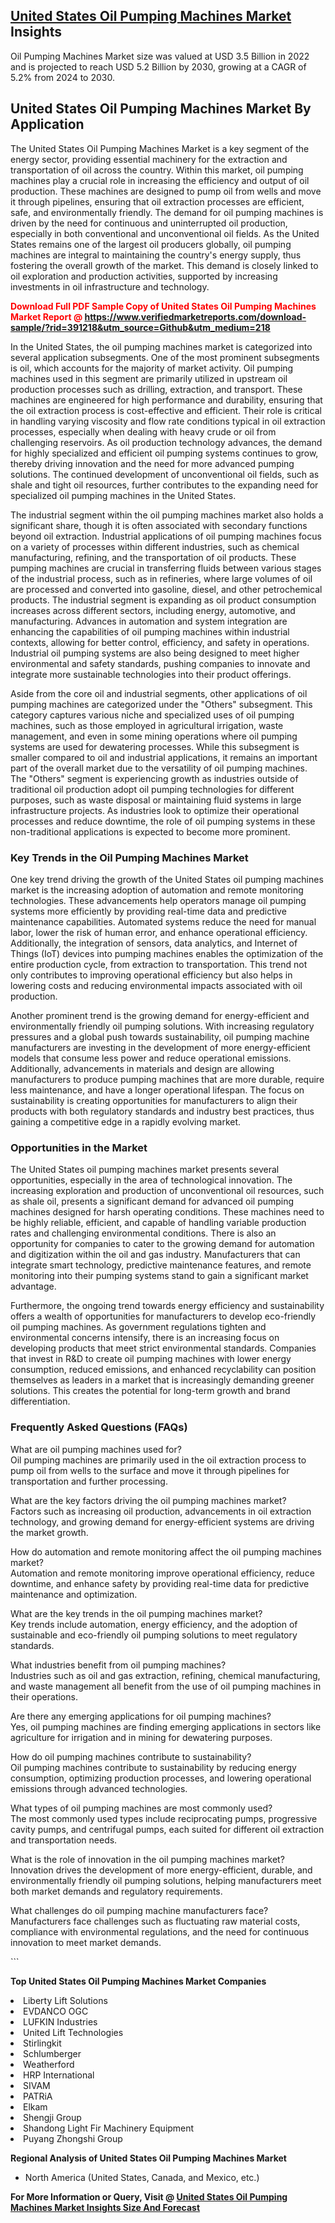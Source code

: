 <h2><a href="https://www.verifiedmarketreports.com/download-sample/?rid=391218&amp;utm_source=Github&amp;utm_medium=218" target="_blank">United States Oil Pumping Machines Market</a> Insights</h2><p>Oil Pumping Machines Market size was valued at USD 3.5 Billion in 2022 and is projected to reach USD 5.2 Billion by 2030, growing at a CAGR of 5.2% from 2024 to 2030.</p><p> <h2>United States Oil Pumping Machines Market By Application</h2> <p>The United States Oil Pumping Machines Market is a key segment of the energy sector, providing essential machinery for the extraction and transportation of oil across the country. Within this market, oil pumping machines play a crucial role in increasing the efficiency and output of oil production. These machines are designed to pump oil from wells and move it through pipelines, ensuring that oil extraction processes are efficient, safe, and environmentally friendly. The demand for oil pumping machines is driven by the need for continuous and uninterrupted oil production, especially in both conventional and unconventional oil fields. As the United States remains one of the largest oil producers globally, oil pumping machines are integral to maintaining the country's energy supply, thus fostering the overall growth of the market. This demand is closely linked to oil exploration and production activities, supported by increasing investments in oil infrastructure and technology. <strong><p><span class=""><span style="color: #ff0000;"><strong>Download Full PDF Sample Copy of United States Oil Pumping Machines Market Report</strong> @ </span><a href="https://www.verifiedmarketreports.com/download-sample/?rid=391218&amp;utm_source=Github&amp;utm_medium=218" target="_blank">https://www.verifiedmarketreports.com/download-sample/?rid=391218&amp;utm_source=Github&amp;utm_medium=218</a></span></p></strong></p> <p>In the United States, the oil pumping machines market is categorized into several application subsegments. One of the most prominent subsegments is oil, which accounts for the majority of market activity. Oil pumping machines used in this segment are primarily utilized in upstream oil production processes such as drilling, extraction, and transport. These machines are engineered for high performance and durability, ensuring that the oil extraction process is cost-effective and efficient. Their role is critical in handling varying viscosity and flow rate conditions typical in oil extraction processes, especially when dealing with heavy crude or oil from challenging reservoirs. As oil production technology advances, the demand for highly specialized and efficient oil pumping systems continues to grow, thereby driving innovation and the need for more advanced pumping solutions. The continued development of unconventional oil fields, such as shale and tight oil resources, further contributes to the expanding need for specialized oil pumping machines in the United States. <p>The industrial segment within the oil pumping machines market also holds a significant share, though it is often associated with secondary functions beyond oil extraction. Industrial applications of oil pumping machines focus on a variety of processes within different industries, such as chemical manufacturing, refining, and the transportation of oil products. These pumping machines are crucial in transferring fluids between various stages of the industrial process, such as in refineries, where large volumes of oil are processed and converted into gasoline, diesel, and other petrochemical products. The industrial segment is expanding as oil product consumption increases across different sectors, including energy, automotive, and manufacturing. Advances in automation and system integration are enhancing the capabilities of oil pumping machines within industrial contexts, allowing for better control, efficiency, and safety in operations. Industrial oil pumping systems are also being designed to meet higher environmental and safety standards, pushing companies to innovate and integrate more sustainable technologies into their product offerings. <p>Aside from the core oil and industrial segments, other applications of oil pumping machines are categorized under the "Others" subsegment. This category captures various niche and specialized uses of oil pumping machines, such as those employed in agricultural irrigation, waste management, and even in some mining operations where oil pumping systems are used for dewatering processes. While this subsegment is smaller compared to oil and industrial applications, it remains an important part of the overall market due to the versatility of oil pumping machines. The "Others" segment is experiencing growth as industries outside of traditional oil production adopt oil pumping technologies for different purposes, such as waste disposal or maintaining fluid systems in large infrastructure projects. As industries look to optimize their operational processes and reduce downtime, the role of oil pumping systems in these non-traditional applications is expected to become more prominent. <h3>Key Trends in the Oil Pumping Machines Market</h3> <p>One key trend driving the growth of the United States oil pumping machines market is the increasing adoption of automation and remote monitoring technologies. These advancements help operators manage oil pumping systems more efficiently by providing real-time data and predictive maintenance capabilities. Automated systems reduce the need for manual labor, lower the risk of human error, and enhance operational efficiency. Additionally, the integration of sensors, data analytics, and Internet of Things (IoT) devices into pumping machines enables the optimization of the entire production cycle, from extraction to transportation. This trend not only contributes to improving operational efficiency but also helps in lowering costs and reducing environmental impacts associated with oil production. <p>Another prominent trend is the growing demand for energy-efficient and environmentally friendly oil pumping solutions. With increasing regulatory pressures and a global push towards sustainability, oil pumping machine manufacturers are investing in the development of more energy-efficient models that consume less power and reduce operational emissions. Additionally, advancements in materials and design are allowing manufacturers to produce pumping machines that are more durable, require less maintenance, and have a longer operational lifespan. The focus on sustainability is creating opportunities for manufacturers to align their products with both regulatory standards and industry best practices, thus gaining a competitive edge in a rapidly evolving market. <h3>Opportunities in the Market</h3> <p>The United States oil pumping machines market presents several opportunities, especially in the area of technological innovation. The increasing exploration and production of unconventional oil resources, such as shale oil, presents a significant demand for advanced oil pumping machines designed for harsh operating conditions. These machines need to be highly reliable, efficient, and capable of handling variable production rates and challenging environmental conditions. There is also an opportunity for companies to cater to the growing demand for automation and digitization within the oil and gas industry. Manufacturers that can integrate smart technology, predictive maintenance features, and remote monitoring into their pumping systems stand to gain a significant market advantage. <p>Furthermore, the ongoing trend towards energy efficiency and sustainability offers a wealth of opportunities for manufacturers to develop eco-friendly oil pumping machines. As government regulations tighten and environmental concerns intensify, there is an increasing focus on developing products that meet strict environmental standards. Companies that invest in R&D to create oil pumping machines with lower energy consumption, reduced emissions, and enhanced recyclability can position themselves as leaders in a market that is increasingly demanding greener solutions. This creates the potential for long-term growth and brand differentiation. <h3>Frequently Asked Questions (FAQs)</h3> <p>What are oil pumping machines used for? <br>Oil pumping machines are primarily used in the oil extraction process to pump oil from wells to the surface and move it through pipelines for transportation and further processing.</p> <p>What are the key factors driving the oil pumping machines market? <br>Factors such as increasing oil production, advancements in oil extraction technology, and growing demand for energy-efficient systems are driving the market growth.</p> <p>How do automation and remote monitoring affect the oil pumping machines market? <br>Automation and remote monitoring improve operational efficiency, reduce downtime, and enhance safety by providing real-time data for predictive maintenance and optimization.</p> <p>What are the key trends in the oil pumping machines market? <br>Key trends include automation, energy efficiency, and the adoption of sustainable and eco-friendly oil pumping solutions to meet regulatory standards.</p> <p>What industries benefit from oil pumping machines? <br>Industries such as oil and gas extraction, refining, chemical manufacturing, and waste management all benefit from the use of oil pumping machines in their operations.</p> <p>Are there any emerging applications for oil pumping machines? <br>Yes, oil pumping machines are finding emerging applications in sectors like agriculture for irrigation and in mining for dewatering purposes.</p> <p>How do oil pumping machines contribute to sustainability? <br>Oil pumping machines contribute to sustainability by reducing energy consumption, optimizing production processes, and lowering operational emissions through advanced technologies.</p> <p>What types of oil pumping machines are most commonly used? <br>The most commonly used types include reciprocating pumps, progressive cavity pumps, and centrifugal pumps, each suited for different oil extraction and transportation needs.</p> <p>What is the role of innovation in the oil pumping machines market? <br>Innovation drives the development of more energy-efficient, durable, and environmentally friendly oil pumping solutions, helping manufacturers meet both market demands and regulatory requirements.</p> <p>What challenges do oil pumping machine manufacturers face? <br>Manufacturers face challenges such as fluctuating raw material costs, compliance with environmental regulations, and the need for continuous innovation to meet market demands.</p> ```</p><p><strong>Top United States Oil Pumping Machines Market Companies</strong></p><div data-test-id=""><p><li>Liberty Lift Solutions</li><li> EVDANCO OGC</li><li> LUFKIN Industries</li><li> United Lift Technologies</li><li> Stirlingkit</li><li> Schlumberger</li><li> Weatherford</li><li> HRP International</li><li> SIVAM</li><li> PATRiA</li><li> Elkam</li><li> Shengji Group</li><li> Shandong Light Fir Machinery Equipment</li><li> Puyang Zhongshi Group</li></p><div><strong>Regional Analysis of&nbsp;United States Oil Pumping Machines Market</strong></div><ul><li dir="ltr"><p dir="ltr">North America&nbsp;(United States, Canada, and Mexico, etc.)</p></li></ul><p><strong>For More Information or Query, Visit @&nbsp;</strong><strong><a href="https://www.verifiedmarketreports.com/product/oil-pumping-machines-market/?utm_source=Github&amp;utm_medium=218" target="_blank">United States Oil Pumping Machines Market Insights Size And Forecast</a></strong></p></div>
